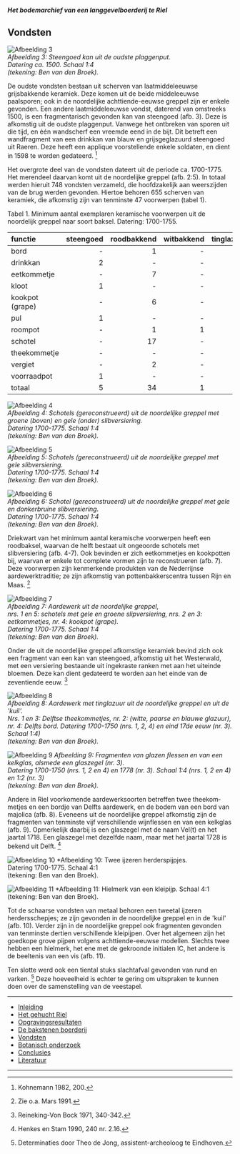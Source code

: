 ##### Het bodemarchief van een langgevelboerderij te Riel

## Vondsten

![Afbeelding 3](imgaes/afb3.jpg)  
*Afbeelding 3: Steengoed kan uit de oudste plaggenput.  
Datering ca. 1500. Schaal 1:4  
(tekening: Ben van den Broek).*

De oudste vondsten bestaan uit scherven van laatmiddeleeuwse grijsbakkende keramiek. Deze komen uit de beide middeleeuwse paalsporen; ook in de noordelijke achttiende-eeuwse greppel zijn er enkele gevonden. Een andere laatmiddeleeuwse vondst, daterend van omstreeks 1500, is een fragmentarisch gevonden kan van steengoed (afb. 3). Deze is afkomstig uit de oudste plaggenput. Vanwege het ontbreken van sporen uit die tijd, en één wandscherf een vreemde eend in de bijt. Dit betreft een wandfragment van een drinkkan van blauw en grijsgeglazuurd steengoed uit Raeren. Deze heeft een applique voorstellende enkele soldaten, en dient in 1598 te worden gedateerd. [^voetnoot8] 

Het overgrote deel van de vondsten dateert uit de periode ca. 1700-1775. Het merendeel daarvan komt uit de noordelijke greppel (afb. 2:5). In totaal werden hieruit 748 vondsten verzameld, die hoofdzakelijk aan weerszijden van de brug werden gevonden. Hiertoe behoren 655 scherven van keramiek, die afkomstig zijn van tenminste 47 voorwerpen (tabel 1).

Tabel 1. Minimum aantal exemplaren keramische voorwerpen uit de noordelijk greppel naar soort baksel. Datering: 1700-1755.

|functie | steengoed | roodbakkend | witbakkend | tinglazuur |
|:---|---:|---:|---:|---:|
| bord | - | 1 | - | 6 |
| drinkkan | 2 | - | - | - |
| eetkommetje | - | 7 | - | - |
| kloot | 1 | - | - | - |
| kookpot (grape) | - | 6 | - | - |
| pul | 1 | - | - | - |
| roompot | - | 1 | 1 | - |
| schotel | - | 17 | - | - |
| theekommetje | - | - | - | 1 |
| vergiet | - | 2 | - | - |
| voorraadpot | 1 | - | - | - |
| totaal | 5 | 34 | 1 | 7 |

![Afbeelding 4](imgaes/afb4.jpg)  
*Afbeelding 4: Schotels (gereconstrueerd) uit de noordelijke greppel met groene (boven) en gele (onder) slibversiering.  
Datering 1700-1775. Schaal 1:4  
(tekening: Ben van den Broek).*


![Afbeelding 5](imgaes/afb5.jpg)  
*Afbeelding 5: Schotels (gereconstrueerd) uit de noordelijke greppel met gele slibversiering.  
Datering 1700-1775. Schaal 1:4  
(tekening: Ben van den Broek).*


![Afbeelding 6](imgaes/afb6.jpg)  
*Afbeelding 6: Schotel (gereconstrueerd) uit de noordelijke greppel met gele en donkerbruine slibversiering.  
Datering 1700-1775. Schaal 1:4  
(tekening: Ben van den Broek).*

Driekwart van het minimum aantal keramische voorwerpen heeft een roodbaksel, waarvan de helft bestaat uit ongeoorde schotels met slibversiering (afb. 4-7). Ook bevinden er zich eetkommetjes en kookpotten bij, waarvan er enkele tot complete vormen zijn te reconstrueren (afb. 7). Deze voorwerpen zijn kenmerkende produkten van de Nederrijnse aardewerktraditie; ze zijn afkomstig van pottenbakkerscentra tussen Rijn en Maas. [^voetnoot9]


![Afbeelding 7](imgaes/afb7.jpg)  
*Afbeelding 7: Aardewerk uit de noordelijke greppel,  
nrs. 1 en 5: schotels met gele en groene slipversiering, nrs. 2 en 3: eetkommetjes, nr. 4: kookpot (grape).  
Datering 1700-1775. Schaal 1:4  
(tekening: Ben van den Broek).*

Onder de uit de noordelijke greppel afkomstige keramiek bevind zich ook een fragment van een kan van steengoed, afkomstig uit het Westerwald, met een versiering bestaande uit ingekraste ranken met aan het uiteinde bloemen. Deze kan dient gedateerd te worden aan het einde van de zeventiende eeuw. [^voetnoot10]


![Afbeelding 8](imgaes/afb8.jpg)  
*Afbeelding 8: Aardewerk met tinglazuur uit de noordelijke greppel en uit de 'kuil'.  
Nrs. 1 en 3: Delftse theekommetjes, nr. 2: (witte, paarse en blauwe glazuur), nr. 4: Delfts bord. Datering 1700-1750 (nrs. 1, 2, 4) en eind 17de eeuw (nr. 3). Schaal 1:4)  
(tekening: Ben van den Broek).*


![Afbeelding 9](imgaes/afb9.jpg)
*Afbeelding 9: Fragmenten van glazen flessen en van een kelkglas, alsmede een glaszegel (nr. 3).  
Datering 1700-1750 (nrs. 1, 2 en 4) en 1778 (nr. 3). Schaal 1:4 (nrs. 1, 2 en 4) en 1:2 (nr. 3)  
(tekening: Ben van den Broek).*

Andere in Riel voorkomende aardewerk­soorten betreffen twee theekom­metjes en een bordje van Delfts aardewerk, en de bodem van een bord van majolica (afb. 8). Eveneens uit de noordelijke greppel afkomstig zijn de fragmenten van tenminste vijf verschillende wijnflessen en van een kelkglas (afb. 9). Opmerkelijk daarbij is een glaszegel met de naam Vel(t) en het jaartal 1718. Een glaszegel met dezelfde naam, maar met het jaartal 1728 is bekend uit Delft. [^voetnoot11]


![Afbeelding 10](imgaes/afb10.jpg)
*Afbeelding 10: Twee ijzeren herderspijpjes.  
Datering 1700-1775. Schaal 4:1  
(tekening: Ben van den Broek).


![Afbeelding 11](imgaes/afb11.jpg)
*Afbeelding 11: Hielmerk van een kleipijp. Schaal 4:1  
(tekening: Ben van den Broek).

Tot de schaarse vondsten van metaal behoren een tweetal ijzeren herdersschepjes; ze zijn gevonden in de noordelijke greppel en in de 'kuil' (afb. 10). Verder zijn in de noordelijke greppel ook fragmenten gevonden van tenminste dertien verschillende kleipijpen. Over het algemeen zijn het goedkope grove pijpen volgens achttiende-eeuwse modellen. Slechts twee hebben een hielmerk, het ene met de gekroonde initialen IC, het andere is de beeltenis van een vis (afb. 11).

Ten slotte werd ook een tiental stuks slachtafval gevonden van rund en varken. [^voetnoot12]  Deze hoeveelheid is echter te gering om uitspraken te kunnen doen over de samenstelling van de veestapel.

---
- [Inleiding](inleiding)
- [Het gehucht Riel](gehuchtriel)
- [Opgravingsresultaten](opgraving)
- [De bakstenen boerderij](opgraving#boerderij)
- [Vondsten](vondsten)
- [Botanisch onderzoek](botanisch)
- [Conclusies](conclusies)
- [Literatuur](literatuur)

---
[^voetnoot8]: Kohnemann 1982, 200.
[^voetnoot9]: Zie o.a. Mars 1991.
[^voetnoot10]: Reineking-Von Bock 1971, 340-342.
[^voetnoot11]: Henkes en Stam 1990, 240 nr. 2.16.
[^voetnoot12]: Determinaties door Theo de Jong, assistent-archeoloog te Eindhoven.
